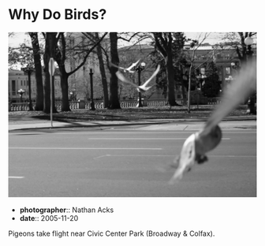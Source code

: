 # Why Do Birds?

![A black-and-white image of three pigeons flying low across a city street towards a park on the opposite side](assets/2005-11-20-why-do-birds.webp)

* **photographer**:: Nathan Acks
* **date**:: 2005-11-20

Pigeons take flight near Civic Center Park (Broadway & Colfax).
